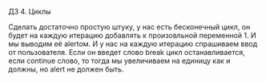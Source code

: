 ДЗ 4. Циклы

Сделать достаточно простую штуку, у нас есть бесконечный цикл, он будет на каждую итерацию добавлять к произовльной переменной 1. И мы выводим её alertом. И у нас на каждую итерацию спрашиваем ввод от пользователя. Если он введет слово break цикл останавливается, если continue слово, то тогда мы увеличиваем на единицу как и должны, но alert не должен быть.